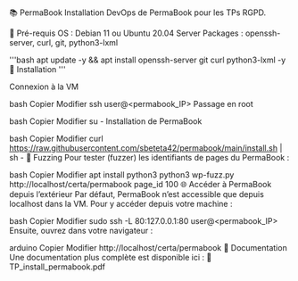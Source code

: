 📚 PermaBook
Installation DevOps de PermaBook pour les TPs RGPD.

🚀 Pré-requis
OS : Debian 11 ou Ubuntu 20.04 Server
Packages : openssh-server, curl, git, python3-lxml

'''bash
apt update -y && apt install openssh-server git curl python3-lxml -y
🔧 Installation
'''

Connexion à la VM

bash
Copier
Modifier
ssh user@<permabook_IP>
Passage en root

bash
Copier
Modifier
su -
Installation de PermaBook

bash
Copier
Modifier
curl https://raw.githubusercontent.com/sbeteta42/permabook/main/install.sh | sh -
🧪 Fuzzing
Pour tester (fuzzer) les identifiants de pages du PermaBook :

bash
Copier
Modifier
apt install python3
python3 wp-fuzz.py http://localhost/certa/permabook page_id 100
🌐 Accéder à PermaBook depuis l’extérieur
Par défaut, PermaBook n’est accessible que depuis localhost dans la VM.
Pour y accéder depuis votre machine :

bash
Copier
Modifier
sudo ssh -L 80:127.0.0.1:80 user@<permabook_IP>
Ensuite, ouvrez dans votre navigateur :

arduino
Copier
Modifier
http://localhost/certa/permabook
📄 Documentation
Une documentation plus complète est disponible ici :
📄 TP_install_permabook.pdf
